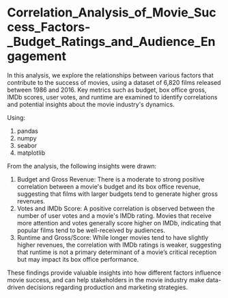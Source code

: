 # Correlation_Analysis_of_Movie_Success_Factors-_Budget_Ratings_and_Audience_Engagement

In this analysis, we explore the relationships between various factors that contribute to the success of movies, using a dataset of 6,820 films released between 1986 and 2016. Key metrics such as budget, box office gross, IMDb scores, user votes, and runtime are examined to identify correlations and potential insights about the movie industry's dynamics.

Using:
 1. pandas
 2. numpy
 3. seabor
 4. matplotlib

From the analysis, the following insights were drawn:
 1.	Budget and Gross Revenue: There is a moderate to strong positive correlation between a movie's budget and its box office revenue, suggesting that films with larger budgets tend to generate higher gross revenues.
 2.	Votes and IMDb Score: A positive correlation is observed between the number of user votes and a movie's IMDb rating. Movies that receive more attention and votes generally score higher on IMDb, indicating that popular films tend to be 
    well-received by audiences.
 3.	Runtime and Gross/Score: While longer movies tend to have slightly higher revenues, the correlation with IMDb ratings is weaker, suggesting that runtime is not a primary determinant of a movie’s critical reception but may impact its 
    box office performance.

These findings provide valuable insights into how different factors influence movie success, and can help stakeholders in the movie industry make data-driven decisions regarding production and marketing strategies.


